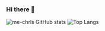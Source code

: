 ### Hi there 👋

<!--
**me-chrls/me-chrls** is a ✨ _special_ ✨ repository because its `README.md` (this file) appears on your GitHub profile.

Here are some ideas to get you started:

- 🔭 I’m currently working on ...
- 🌱 I’m currently learning ...
- 👯 I’m looking to collaborate on ...
- 🤔 I’m looking for help with ...
- 💬 Ask me about ...
- 📫 How to reach me: ...
- 😄 Pronouns: ...
- ⚡ Fun fact: ...
-->

![me-chrls GitHub stats](https://github-readme-stats.vercel.app/api?username=me-chrls&count_private=true&show_icons=true&theme=dark)
![Top Langs](https://github-readme-stats.vercel.app/api/top-langs/?username=me-chrls&hide=hlsl,glsl,shaderlab&layout=compact&langs_count=5&theme=dark)

